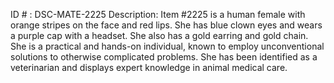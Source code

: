 ID # : DSC-MATE-2225
Description: Item #2225 is a human female with orange stripes on the face and red lips. She has blue clown eyes and wears a purple cap with a headset. She also has a gold earring and gold chain. She is a practical and hands-on individual, known to employ unconventional solutions to otherwise complicated problems. She has been identified as a veterinarian and displays expert knowledge in animal medical care.